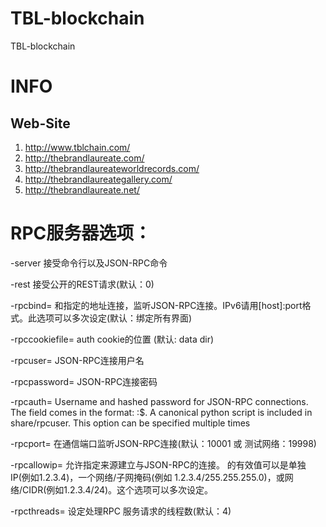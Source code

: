 # TBL-blockchain
TBL-blockchain
 

# INFO
## Web-Site
1. http://www.tblchain.com/
2. http://thebrandlaureate.com/
3. http://thebrandlaureateworldrecords.com/
4. http://thebrandlaureategallery.com/
5. http://thebrandlaureate.net/


# RPC服务器选项：
-server
接受命令行以及JSON-RPC命令 

-rest
接受公开的REST请求(默认：0) 

-rpcbind=<addr>
和指定的地址连接，监听JSON-RPC连接。IPv6请用[host]:port格式。此选项可以多次设定(默认：绑定所有界面) 

-rpccookiefile=<loc>
auth cookie的位置 (默认: data dir) 

-rpcuser=<user>
JSON-RPC连接用户名 

-rpcpassword=<pw>
JSON-RPC连接密码 

-rpcauth=<userpw>
Username and hashed password for JSON-RPC connections. The field <userpw> comes in the format: <USERNAME>:<SALT>$<HASH>. A canonical python script is included in share/rpcuser. This option can be specified multiple times 

-rpcport=<port>
在通信端口<port>监听JSON-RPC连接(默认：10001 或 测试网络：19998) 

-rpcallowip=<ip>
允许指定来源建立与JSON-RPC的连接。<ip> 的有效值可以是单独IP(例如1.2.3.4)，一个网络/子网掩码(例如 1.2.3.4/255.255.255.0)，或网络/CIDR(例如1.2.3.4/24)。这个选项可以多次设定。 

-rpcthreads=<n>
设定处理RPC 服务请求的线程数(默认：4) 


